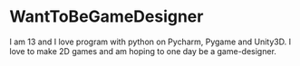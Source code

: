 # WantToBeGameDesigner
I am 13 and I love program with python on Pycharm, Pygame and Unity3D. I love to make 2D games and am hoping to one day be a game-designer.
